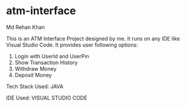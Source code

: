 # atm-interface

Md Rehan Khan

This is an ATM Interface Project designed by me. It runs on any IDE like Visual Studio Code.
It provides user following options:
1. Login with UserId and UserPin
2. Show Transaction History
3. Withdraw Money
4. Deposit Money

Tech Stack Used: JAVA

IDE Used: VISUAL STUDIO CODE

